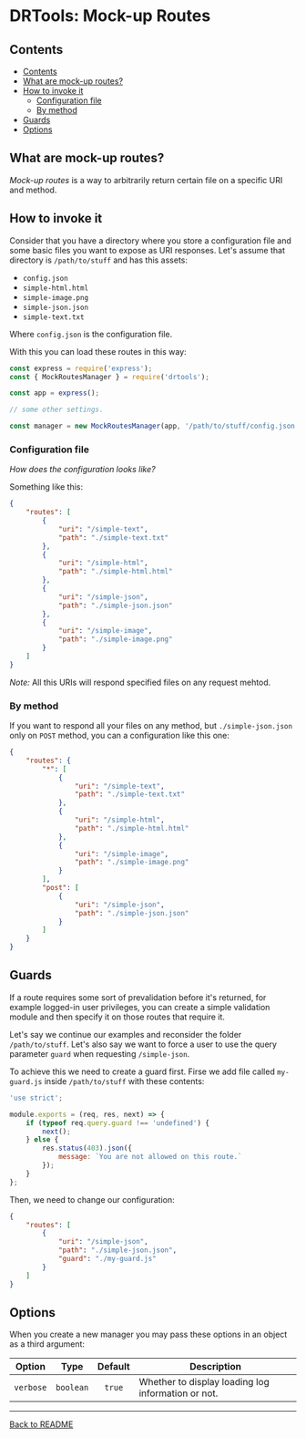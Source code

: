 # DRTools: Mock-up Routes
## Contents
<!-- TOC depthFrom:2 updateOnSave:true -->

- [Contents](#contents)
- [What are mock-up routes?](#what-are-mock-up-routes)
- [How to invoke it](#how-to-invoke-it)
    - [Configuration file](#configuration-file)
    - [By method](#by-method)
- [Guards](#guards)
- [Options](#options)

<!-- /TOC -->

## What are mock-up routes?
_Mock-up routes_ is a way to arbitrarily return certain file on a specific URI and
method.

## How to invoke it
Consider that you have a directory where you store a configuration file and some
basic files you want to expose as URI responses.
Let's assume that directory is `/path/to/stuff` and has this assets:
* `config.json`
* `simple-html.html`
* `simple-image.png`
* `simple-json.json`
* `simple-text.txt`

Where `config.json` is the configuration file.

With this you can load these routes in this way:
```js
const express = require('express');
const { MockRoutesManager } = require('drtools');

const app = express();

// some other settings.

const manager = new MockRoutesManager(app, '/path/to/stuff/config.json');
```

### Configuration file
_How does the configuration looks like?_

Something like this:
```json
{
    "routes": [
        {
            "uri": "/simple-text",
            "path": "./simple-text.txt"
        },
        {
            "uri": "/simple-html",
            "path": "./simple-html.html"
        },
        {
            "uri": "/simple-json",
            "path": "./simple-json.json"
        },
        {
            "uri": "/simple-image",
            "path": "./simple-image.png"
        }
    ]
}
```
_Note:_ All this URIs will respond specified files on any request mehtod.

### By method
If you want to respond all your files on any method, but `./simple-json.json` only
on `POST` method, you can a configuration like this one:
```json
{
    "routes": {
        "*": [
            {
                "uri": "/simple-text",
                "path": "./simple-text.txt"
            },
            {
                "uri": "/simple-html",
                "path": "./simple-html.html"
            },
            {
                "uri": "/simple-image",
                "path": "./simple-image.png"
            }
        ],
        "post": [
            {
                "uri": "/simple-json",
                "path": "./simple-json.json"
            }
        ]
    }
}
```

## Guards
If a route requires some sort of prevalidation before it's returned, for example
logged-in user privileges, you can create a simple validation module and then
specify it on those routes that require it.

Let's say we continue our examples and reconsider the folder `/path/to/stuff`.
Let's also say we want to force a user to use the query parameter `guard` when
requesting `/simple-json`.

To achieve this we need to create a guard first.
Firse we add file called `my-guard.js` inside `/path/to/stuff` with these
contents:
```js
'use strict';

module.exports = (req, res, next) => {
    if (typeof req.query.guard !== 'undefined') {
        next();
    } else {
        res.status(403).json({
            message: `You are not allowed on this route.`
        });
    }
};
```

Then, we need to change our configuration:
```json
{
    "routes": [
        {
            "uri": "/simple-json",
            "path": "./simple-json.json",
            "guard": "./my-guard.js"
        }
    ]
}
```

## Options
When you create a new manager you may pass these options in an object as a third
argument:

| Option    |    Type   |    Default   | Description                                                 |
|-----------|:---------:|:------------:|-------------------------------------------------------------|
| `verbose` | `boolean` |    `true`    | Whether to display loading log information or not.          |

----
[Back to README](../README.md)
